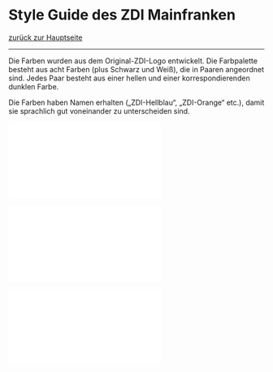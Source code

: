 # Style Guide des ZDI Mainfranken
[zurück zur Hauptseite](Readme.md)

---
Die Farben wurden aus dem Original-ZDI-Logo entwickelt. Die Farbpalette besteht aus acht Farben (plus Schwarz und Weiß), die in Paaren angeordnet sind. Jedes Paar besteht aus einer hellen und einer korrespondierenden dunklen Farbe.

Die Farben haben Namen erhalten („ZDI-Hellblau“, „ZDI-Orange“ etc.), damit sie sprachlich gut voneinander zu unterscheiden sind.

![ZDI-Farben (3).pdf](.attachments.935601/ZDI-Farben%20%283%29.pdf)

![Farbkombinationen.pdf](.attachments.935601/Farbkombinationen.pdf)

![ZDI-Magenta.pdf](.attachments.935601/ZDI-Magenta.pdf)